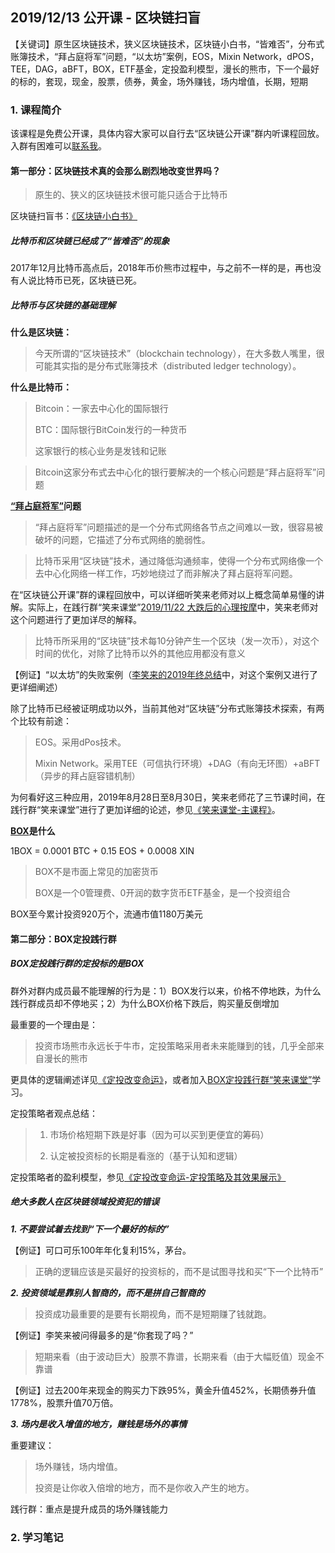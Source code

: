 ## 2019/12/13 公开课 - 区块链扫盲

【关键词】原生区块链技术，狭义区块链技术，区块链小白书，“皆难否”，分布式账簿技术，“拜占庭将军”问题，“以太坊”案例，EOS，Mixin Network，dPOS，TEE，DAG，aBFT，BOX，ETF基金，定投盈利模型，漫长的熊市，下一个最好的标的，套现，现金，股票，债券，黄金，场外赚钱，场内增值，长期，短期

### 1. 课程简介

该课程是免费公开课，具体内容大家可以自行去“区块链公开课”群内听课程回放。入群有困难可以[联系我](contact-info.md)。

#### 第一部分：区块链技术真的会那么剧烈地改变世界吗？

> 原生的、狭义的区块链技术很可能只适合于比特币

区块链扫盲书：[《区块链小白书》](https://blockchainlittlebook.com)

##### 比特币和区块链已经成了“皆难否”的现象

2017年12月比特币高点后，2018年币价熊市过程中，与之前不一样的是，再也没有人说比特币已死，区块链已死。

##### 比特币与区块链的基础理解

****什么是区块链：****

> 今天所谓的“区块链技术”（blockchain technology），在大多数人嘴里，很可能其实指的是分布式账簿技术（distributed ledger technology）。

****什么是比特币：****

> Bitcoin：一家去中心化的国际银行
> 
> BTC：国际银行BitCoin发行的一种货币
>
> 这家银行的核心业务是发钱和记账

> Bitcoin这家分布式去中心化的银行要解决的一个核心问题是“拜占庭将军”问题

****[“拜占庭将军”](https://zh.wikipedia.org/wiki/%E6%8B%9C%E5%8D%A0%E5%BA%AD%E5%B0%86%E5%86%9B%E9%97%AE%E9%A2%98)问题****

> “拜占庭将军”问题描述的是一个分布式网络各节点之间难以一致，很容易被破坏的问题，它描述了分布式网络的脆弱性。

> 比特币采用“区块链”技术，通过降低沟通频率，使得一个分布式网络像一个去中心化网络一样工作，巧妙地绕过了而非解决了拜占庭将军问题。

在“区块链公开课”群的课程回放中，可以详细听笑来老师对以上概念简单易懂的讲解。实际上，在践行群“笑来课堂”[2019/11/22 大跌后的心理按摩](xiaolai-main-course-private/20191122-private-course-take-it-easy.md)中，笑来老师对这个问题进行了更加详尽的解释。

> 比特币所采用的“区块链”技术每10分钟产生一个区块（发一次币），对这个时间的优化，对除了比特币以外的其他应用都没有意义

【例证】“以太坊”的失败案例（[李笑来的2019年终总结](xiaolai-main-course-public/20191228-public-course-lixiaolai-2019.md)中，对这个案例又进行了更详细阐述）

除了比特币已经被证明成功以外，当前其他对“区块链”分布式账簿技术探索，有两个比较有前途：

> EOS。采用dPos技术。
>
> Mixin Network。采用TEE（可信执行环境）+DAG（有向无环图）+aBFT（异步的拜占庭容错机制）

为何看好这三种应用，2019年8月28日至8月30日，笑来老师花了三节课时间，在践行群“笑来课堂”进行了更加详细的论述，参见[《笑来课堂-主课程》](xiaolai-main-course-private.md)。

****[BOX](https://b.watch/#/)是什么****

1BOX = 0.0001 BTC + 0.15 EOS + 0.0008 XIN

> BOX不是市面上常见的加密货币
>
> BOX是一个0管理费、0开润的数字货币ETF基金，是一个投资组合

BOX至今累计投资920万个，流通市值1180万美元

#### 第二部分：BOX定投践行群

##### BOX定投践行群的定投标的是BOX

群外对群内成员最不能理解的行为是：1）BOX发行以来，价格不停地跌，为什么践行群成员却不停地买；2）为什么BOX价格下跌后，购买量反倒增加

最重要的一个理由是：

> 投资市场熊市永远长于牛市，定投策略采用者未来能赚到的钱，几乎全部来自漫长的熊市

更具体的逻辑阐述详见[《定投改变命运》](https://onregularinvesting.com/)，或者加入[BOX定投践行群“笑来课堂”](xiaolai-class.md)学习。

定投策略者观点总结：

> 1. 市场价格短期下跌是好事（因为可以买到更便宜的筹码）
>
> 2. 认定被投资标的长期是看涨的（基于认知和逻辑）

定投策略者的盈利模型，参见[《定投改变命运-定投策略及其效果展示》](https://onregularinvesting.com/#/cn/?id=_11-%e5%ae%9a%e6%8a%95%e7%ad%96%e7%95%a5%e5%8f%8a%e5%85%b6%e6%95%88%e6%9e%9c%e5%b1%95%e7%a4%ba)

##### 绝大多数人在区块链领域投资犯的错误

***1. 不要尝试着去找到“下一个最好的标的”***

【例证】可口可乐100年年化复利15%，茅台。

> 正确的逻辑应该是买最好的投资标的，而不是试图寻找和买“下一个比特币”

***2. 投资领域是靠别人智商的，而不是拼自己智商的***

> 投资成功最重要的是要有长期视角，而不是短期赚了钱就跑。

【例证】李笑来被问得最多的是“你套现了吗？”

> 短期来看（由于波动巨大）股票不靠谱，长期来看（由于大幅贬值）现金不靠谱

【例证】过去200年来现金的购买力下跌95%，黄金升值452%，长期债券升值1778%，股票升值70万倍。

***3. 场内是收入增值的地方，赚钱是场外的事情***

重要建议：

> 场外赚钱，场内增值。
>
> 投资是让你收入倍增的地方，而不是你收入产生的地方。

践行群：重点是提升成员的场外赚钱能力

### 2. 学习笔记




